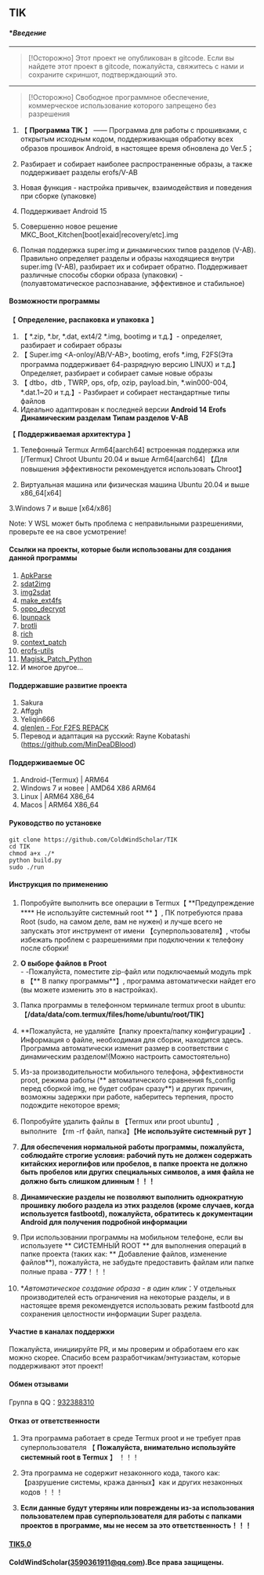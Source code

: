 ##  TIK
####  **Введение* 
***
> [!Осторожно]
> Этот проект не опубликован в gitcode. Если вы найдете этот проект в gitcode, пожалуйста, свяжитесь с нами и сохраните скриншот, подтверждающий это.
***
> [!Осторожно]
> Свободное программное обеспечение, коммерческое использование которого запрещено без разрешения

1.  【 **Программа TIK** 】 —— Программа для работы с прошивками, с открытым исходным кодом, поддерживающая обработку всех образов прошивок Android, в настоящее время обновлена до Ver.5；

2. Разбирает и собирает наиболее распространенные образы, а также поддерживает разделы erofs/V-AB

3. Новая функция - настройка привычек, взаимодействия и поведения при сборке (упаковке)

4. Поддерживает Android 15

5. Совершенно новое решение MKC_Boot_Kitchen[boot|exaid|recovery/etc].img
    
6. Полная поддержка super.img и динамических типов разделов (V-AB). Правильно определяет разделы и образы находящиеся внутри super.img (V-AB), разбирает их и собирает обратно. Поддерживает различные способы сборки образа (упаковки) - (полуавтоматическое распознавание, эффективное и стабильное)

####  **Возможности программы** 

【 **Определение, распаковка и упаковка** 】

1. 【 *.zip, *.br, *.dat, ext4/2 *.img, bootimg и т.д.】- определяет, разбирает и собирает образы
2. 【 Super.img <A-onloy/AB/V-AB>, bootimg<header3>, erofs *.img,  F2FS(Эта программа поддерживает 64-разрядную версию LINUX) и т.д.】 Определяет, разбирает и собирает самые новые образы
3. 【 dtbo，dtb , TWRP, ops, ofp, ozip, payload.bin, *.win000-004, *.dat.1~20 и т.д.】- Разбирает и собирает нестандартные типы файлов
4. Идеально адаптирован к последней версии **Android 14** **Erofs** **Динамическим разделам** **Типам разделов V-AB**


【 **Поддерживаемая архитектура** 】

1. Телефонный Termux  Arm64[aarch64] встроенная поддержка или [<Linux Deploy>/Termux] Chroot Ubuntu 20.04 и выше Arm64[aarch64] 【Для повышения эффективности рекомендуется использовать Chroot】

2. Виртуальная машина или физическая машина Ubuntu 20.04 и выше x86_64[x64]

3.Windows 7 и выше [x64/x86]

Note: У WSL может быть проблема с неправильными разрешениями, проверьте ее на свое усмотрение!
#### **Ссылки на проекты, которые были использованы для создания данной программы**
1. [ApkParse](https://github.com/zxvzxv/ApkParse/)
2. [sdat2img](https://github.com/xpirt/sdat2img)
3. [img2sdat](https://github.com/xpirt/img2sdat)
4. [make_ext4fs](https://github.com/jamflux/make_ext4fs)
5. [oppo_decrypt](https://github.com/bkerler/oppo_decrypt)
6. [lpunpack](https://github.com/unix3dgforce/lpunpack)
7. [brotli](https://github.com/google/brotli)
8. [rich](https://github.com/Textualize/rich/)
9. [context_patch](https://github.com/ColdWindScholar/context_patch)
10. [erofs-utils](https://github.com/sekaiacg/erofs-utils/)
11. [Magisk_Patch_Python](https://github.com/ColdWindScholar/Magisk_Patch_Python)
12. И многое другое...
#### **Поддержавшие развитие проекта**
1. Sakura
2. Affggh
3. Yeliqin666
4. [qlenlen - For F2FS REPACK](https://github.com/qlenlen)
5. Перевод и адаптация на русский: Rayne Kobatashi (https://github.com/MinDeaDBlood)
#### **Поддерживаемые ОС**
1. Android-(Termux) | ARM64
2. Windows 7 и новее | AMD64 X86 ARM64
3. Linux | ARM64 X86_64
4. Macos | ARM64 X86_64
####  **Руководство по установке** 

    git clone https://github.com/ColdWindScholar/TIK
    cd TIK
    chmod a+x ./*
    python build.py
    sudo ./run

#### **Инструкция по применению** 

1.  Попробуйте выполнить все операции в Termux【 **Предупреждение **** Не используйте системный root ** 】, ПК потребуются права Root (sudo, на самом деле, вам не нужен) и лучше всего не запускать этот инструмент от имени 【суперпользователя】, чтобы избежать проблем с разрешениями при подключении к телефону после сборки!
2.   **О выборе файлов в Proot**  
    - -Пожалуйста, поместите zip-файл или подключаемый модуль mpk в 【** В папку программы**】, программа автоматически найдет его (вы можете изменить это в настройках).

3.  Папка программы в телефонном терминале termux proot в ubuntu:【**/data/data/com.termux/files/home/ubuntu/root/TIK**】

4.  **Пожалуйста, не удаляйте【папку проекта/папку конфигурации】. Информация о файле, необходимая для сборки, находится здесь. Программа автоматически изменит размер в соответствии с динамическим разделом!(Можно настроить самостоятельно)

5.  Из-за производительности мобильного телефона, эффективности proot, режима работы (** автоматического сравнения fs_config перед сборкой img, не будет собран сразу**) и других причин, возможны задержки при работе, наберитесь терпения, просто подождите некоторое время;

6. Попробуйте удалить файлы в 【Termux или proot ubuntu】, выполните 【rm -rf файл, папка】【**Не используйте системный рут** 】

7.   **Для обеспечения нормальной работы программы, пожалуйста, соблюдайте строгие условия: рабочий путь не должен содержать китайских иероглифов или пробелов, в папке проекта не должно быть пробелов или других специальных символов, а имя файла не должно быть слишком длинным！！！** 

8.   **Динамические разделы не позволяют выполнить однократную прошивку любого раздела из этих разделов (кроме случаев, когда используется fastbootd), пожалуйста, обратитесь к документации Android для получения подробной информации** 

9. При использовании программы на мобильном телефоне, если вы используете ** СИСТЕМНЫЙ ROOT ** для выполнения операций в папке проекта (таких как: ** Добавление файлов, изменение файлов**), пожалуйста, не забудьте предоставить файлам или папке полные права - **777**！！！

10. **Автоматическое создание образа - в один клик*：У отдельных производителей есть ограничения на некоторые разделы, и в настоящее время рекомендуется использовать режим fastbootd для сохранения целостности информации Super раздела.


#### **Участие в каналах поддержки**

 Пожалуйста, инициируйте PR, и мы проверим и обработаем его как можно скорее. Спасибо всем разработчикам/энтузиастам, которые поддерживают этот проект!


#### **Обмен отзывами**

  Группа в QQ：[932388310](#交流反馈)

#### **Отказ от ответственности** 

1.   Эта программа работает в среде Termux proot и не требует прав суперпользователя 【 **Пожалуйста, внимательно используйте системный root в Termux** 】 ！！！

2.  Эта программа не содержит незаконного кода, такого как:【разрушение системы, кража данных】как и других незаконных кодов ！！！

3.  **Если данные будут утеряны или повреждены из-за использования пользователем прав суперпользователя для работы с папками проектов в программе, мы не несем за это ответственность！！！** 
####  [TIK5.0](https://github.com/ColdWindScholar/TIK) 
#### ColdWindScholar(3590361911@qq.com).Все права защищены.

